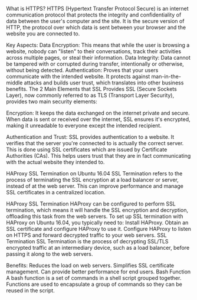 What is HTTPS?
HTTPS (Hypertext Transfer Protocol Secure) is an internet communication protocol that protects the integrity and confidentiality of data between the user's computer and the site. It is the secure version of HTTP, the protocol over which data is sent between your browser and the website you are connected to.

Key Aspects:
Data Encryption: This means that while the user is browsing a website, nobody can "listen" to their conversations, track their activities across multiple pages, or steal their information.
Data Integrity: Data cannot be tampered with or corrupted during transfer, intentionally or otherwise, without being detected.
Authentication: Proves that your users communicate with the intended website. It protects against man-in-the-middle attacks and builds user trust, which translates into other business benefits.
The 2 Main Elements that SSL Provides
SSL (Secure Sockets Layer), now commonly referred to as TLS (Transport Layer Security), provides two main security elements:

Encryption: It keeps the data exchanged on the internet private and secure. When data is sent or received over the internet, SSL ensures it's encrypted, making it unreadable to everyone except the intended recipient.

Authentication and Trust: SSL provides authentication to a website. It verifies that the server you're connected to is actually the correct server. This is done using SSL certificates which are issued by Certificate Authorities (CAs). This helps users trust that they are in fact communicating with the actual website they intended to.

HAProxy SSL Termination on Ubuntu 16.04
SSL Termination refers to the process of terminating the SSL encryption at a load balancer or server, instead of at the web server. This can improve performance and manage SSL certificates in a centralized location.

HAProxy SSL Termination
HAProxy can be configured to perform SSL termination, which means it will handle the SSL encryption and decryption, offloading this task from the web servers.
To set up SSL termination with HAProxy on Ubuntu 16.04, you typically need to:
Install HAProxy.
Obtain an SSL certificate and configure HAProxy to use it.
Configure HAProxy to listen on HTTPS and forward decrypted traffic to your web servers.
SSL Termination
SSL Termination is the process of decrypting SSL/TLS encrypted traffic at an intermediary device, such as a load balancer, before passing it along to the web servers.

Benefits:
Reduces the load on web servers.
Simplifies SSL certificate management.
Can provide better performance for end users.
Bash Function
A bash function is a set of commands in a shell script grouped together. Functions are used to encapsulate a group of commands so they can be reused in the script.
